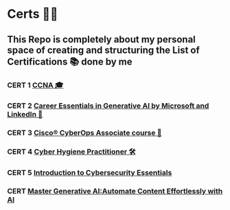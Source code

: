 # Certs 📜💼
## This Repo is completely about my personal space of creating and structuring the List of Certifications  📚 done by me
### CERT 1 <a href="https://drive.google.com/file/d/16UrCdl1IL3aNsVv6vY1gQrbtVllWSHcl/view?usp=sharing">CCNA 🎓</a>
### CERT 2 <a href="https://drive.google.com/file/d/19hRs4ZcgnQXgDrSFPY2tbx-qG1mV9CU8/view?usp=sharing">Career Essentials in Generative AI by Microsoft and LinkedIn  🚀</a>
### CERT 3 <a href="https://drive.google.com/file/d/1W4bRDWv2Juzq9O4haIvRB4Y4p1MluY_m/view?usp=sharing">Cisco® CyberOps Associate course  📧</a>
### CERT 4 <a href="https://drive.google.com/file/d/1s8IQ9akHSikKj4Ohl-5tu881PcWRHZbf/view?usp=sharing">Cyber Hygiene Practitioner 🛠️</a>
### CERT 5 <a href="https://drive.google.com/file/d/1Lgt1Zud07gOULieYoD4aCby4ZxIE_DOa/view?usp=sharing">Introduction to Cybersecurity Essentials</a>
### CERT  <a href="https://drive.google.com/file/d/1J2q7vJwMYZxvFCcmv2EnbKcvuit3iWn0/view?usp=sharing">Master Generative AI:Automate Content Effortlessly with AI</a>



